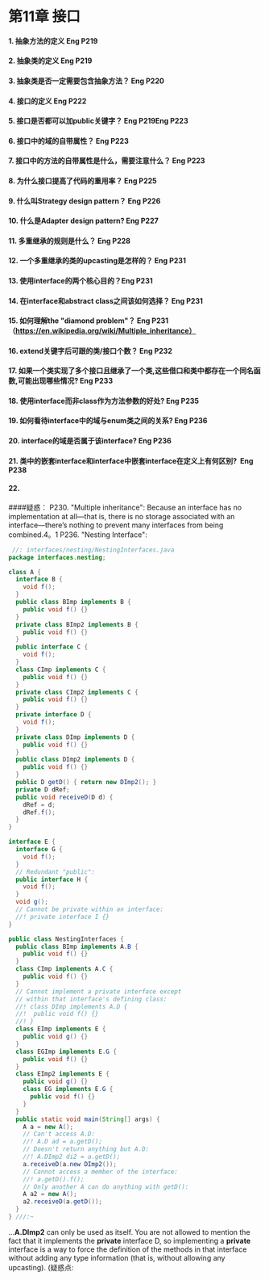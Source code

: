  第11章 接口
 ====================
 #### 1. 抽象方法的定义 Eng P219
 #### 2. 抽象类的定义 Eng P219
 #### 3. 抽象类是否一定需要包含抽象方法？ Eng P220
 #### 4. 接口的定义 Eng P222
 #### 5. 接口是否都可以加public关键字？ Eng P219Eng P223
 #### 6. 接口中的域的自带属性？ Eng P223
 #### 7. 接口中的方法的自带属性是什么，需要注意什么？ Eng P223
 #### 8. 为什么接口提高了代码的重用率？ Eng P225
 #### 9. 什么叫Strategy design pattern？ Eng P226
 #### 10. 什么是Adapter design pattern? Eng P227
 #### 11. 多重继承的规则是什么？ Eng P228
 #### 12. 一个多重继承的类的upcasting是怎样的？ Eng P231
 #### 13. 使用interface的两个核心目的？Eng P231
 #### 14. 在interface和abstract class之间该如何选择？ Eng P231
 #### 15. 如何理解the "diamond problem"？ Eng P231 （https://en.wikipedia.org/wiki/Multiple_inheritance）
 #### 16. extend关键字后可跟的类/接口个数？ Eng P232
 #### 17. 如果一个类实现了多个接口且继承了一个类,这些借口和类中都存在一个同名函数,可能出现哪些情况? Eng P233
 #### 18. 使用interface而非class作为方法参数的好处? Eng P235
 #### 19. 如何看待interface中的域与enum类之间的关系? Eng P236
 #### 20. interface的域是否属于该interface? Eng P236
 #### 21. 类中的嵌套interface和interface中嵌套interface在定义上有何区别?  Eng P238
 #### 22.
 ####疑惑：
 P230. "Multiple inheritance": 
 Because an interface has no implementation at all—that is, there is no storage associated with an interface—there’s nothing to prevent many interfaces from being combined.4。1
 P236. "Nesting Interface":
```java
 //: interfaces/nesting/NestingInterfaces.java
package interfaces.nesting;

class A {
  interface B {
    void f();
  }
  public class BImp implements B {
    public void f() {}
  }
  private class BImp2 implements B {
    public void f() {}
  }
  public interface C {
    void f();
  }
  class CImp implements C {
    public void f() {}
  }	
  private class CImp2 implements C {
    public void f() {}
  }
  private interface D {
    void f();
  }
  private class DImp implements D {
    public void f() {}
  }
  public class DImp2 implements D {
    public void f() {}
  }
  public D getD() { return new DImp2(); }
  private D dRef;
  public void receiveD(D d) {
    dRef = d;
    dRef.f();
  }
}	

interface E {
  interface G {
    void f();
  }
  // Redundant "public":
  public interface H {
    void f();
  }
  void g();
  // Cannot be private within an interface:
  //! private interface I {}
}	

public class NestingInterfaces {
  public class BImp implements A.B {
    public void f() {}
  }
  class CImp implements A.C {
    public void f() {}
  }
  // Cannot implement a private interface except
  // within that interface's defining class:
  //! class DImp implements A.D {
  //!  public void f() {}
  //! }
  class EImp implements E {
    public void g() {}
  }
  class EGImp implements E.G {
    public void f() {}
  }
  class EImp2 implements E {
    public void g() {}
    class EG implements E.G {
      public void f() {}
    }
  }	
  public static void main(String[] args) {
    A a = new A();
    // Can't access A.D:
    //! A.D ad = a.getD();
    // Doesn't return anything but A.D:
    //! A.DImp2 di2 = a.getD();
	a.receiveD(a.new DImp2());
    // Cannot access a member of the interface:
    //! a.getD().f();
    // Only another A can do anything with getD():
    A a2 = new A();
    a2.receiveD(a.getD());
  }
} ///:~
```
 ...**A.DImp2** can only be used as itself. You are not allowed to mention the fact that it implements the **private** interface D, so implementing a **private** interface is a way to force the definition of the methods in that interface without adding any type information (that is, without allowing any upcasting).
 (疑惑点:
 
